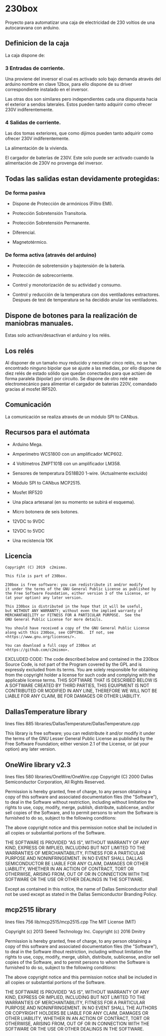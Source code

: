 # 230box

Proyecto para automatizar una caja de electricidad de 230 voltios de una autocaravana con arduino.

## Definicion de la caja

La caja dispone de:

### 3 Entradas de corriente.

Una proviene del inversor el cual es activado solo bajo demanda através del arduino nombre
en clave 12box, para ello dispone de su driver correspondiente instalado en el inversor.

Las otras dos son similares pero independientes cada una dispuesta hacia el exterior a sendos laterales. Estos pueden tanto adquirir como ofrecer 230V indiferentemente.

### 4 Salidas de corriente.

Las dos tomas exteriores, que como dijimos pueden tanto adquirir como ofrecer 230V indiferentemente.

La alimentación de la vivienda.

El cargador de baterías de 230V. Este solo puede ser activado cuando la alimentación de 230V no provenga del inversor.

## Todas las salidas estan devidamente protegidas:

### De forma pasiva

* Dispone de Protección de armónicos (Filtro EMI).

* Protección Sobretensión Transitoria.

* Protección Sobretensión Permanente.

* Diferencial.

* Magnetotérmico.

### De forma activa (através del arduino)

* Protección de sobretensión y bajotensión de la batería.

* Protección de sobrecorriente.

* Control y monotorización de su actividad y consumo.

* Control y reducción de la temperatura con dos ventiladores extractores.
  Despues de test de temperatura se ha decidido anular los ventiladores.


## Dispone de botones para la realización de maniobras manuales.

Estas solo activan/desactivan el arduino y los relés.

## Los relés

Al disponer de un tamaño muy reducido y necesitar cinco relés, no se han encontrado ninguno bipolar que se ajuste a las medidas, por ello dispone de diez relés de estado sólido que quedan conectados para que actúen de forma paralela (bipolar) por circuito.
Se dispone de otro relé este electromecánico para alimentar el cargador de baterias 220V,
comandado gracias al mosfet IRF520.

## Comunicación

La comunicación se realiza através de un módulo SPI to CANbus.


## Recursos para el autómata

* Arduino Mega.

* Amperímetro WCS1800 con un amplificador MCP602.

* 4 Voltímetros ZMPT101B con un amplificador LM358.

* Sensores de temperatura DS18B20 1-wire. (Actualmente excluido)

* Módulo SPI to CANbus MCP2515.

* Mosfet IRF520

* Una placa artesanal (en su momento se subirá el esquema).

* Micro botonera de seis botones.

* 12VDC to 9VDC

* 12VDC to 5VDC

* Una recistencia 10K


## Licencia


    Copyright (C) 2019  c2mismo.

    This file is part of 230box.

    230box is free software: you can redistribute it and/or modify
    it under the terms of the GNU General Public License as published by
    the Free Software Foundation, either version 3 of the License, or
    (at your option) any later version.

    This 230box is distributed in the hope that it will be useful,
    but WITHOUT ANY WARRANTY; without even the implied warranty of
    MERCHANTABILITY or FITNESS FOR A PARTICULAR PURPOSE.  See the
    GNU General Public License for more details.

    You should have received a copy of the GNU General Public License
    along with this 230box, see COPYING.  If not, see <https://www.gnu.org/licenses/>.

    You can download a full copy of 230box at <https://github.com/c2mismo>.




  EXCLUDED CODE:
    The code described below and contained in the 230box Source Code,
    is not part of the Program covered by the GPL and is expressly excluded
    from its terms.  You are solely responsible for obtaining from
    the copyright holder a license for such code and complying with
    the applicable license terms.
    THIS SOFTWARE THAT IS DESCRIBED BELOW IS A SOFTWARE CREATED BY
    THIRD PARTIES, THIS EQUIPMENT IS NOT CONTRIBUTED OR MODIFIED
    IN ANY LINE, THEREFORE WE WILL NOT BE LIABLE FOR ANY CLAIM,
    BE FOR DAMAGES OR OTHER LIABILITY.

  DallasTemperature library
---------------------------------------------------------------------------
  lines   files
  885     libraries/DallasTemperature/DallasTemperature.cpp

  This library is free software; you can redistribute it and/or
  modify it under the terms of the GNU Lesser General Public
  License as published by the Free Software Foundation; either
  version 2.1 of the License, or (at your option) any later version.


  OneWire library v2.3
---------------------------------------------------------------------------
  lines   files
  580     libraries/OneWire/OneWire.cpp
  Copyright (C) 2000 Dallas Semiconductor Corporation, All Rights Reserved.

  Permission is hereby granted, free of charge, to any person obtaining a
  copy of this software and associated documentation files (the "Software"),
  to deal in the Software without restriction, including without limitation
  the rights to use, copy, modify, merge, publish, distribute, sublicense,
  and/or sell copies of the Software, and to permit persons to whom the
  Software is furnished to do so, subject to the following conditions:

  The above copyright notice and this permission notice shall be included
  in all copies or substantial portions of the Software.

  THE SOFTWARE IS PROVIDED "AS IS", WITHOUT WARRANTY OF ANY KIND, EXPRESS
  OR IMPLIED, INCLUDING BUT NOT LIMITED TO THE WARRANTIES OF
  MERCHANTABILITY,  FITNESS FOR A PARTICULAR PURPOSE AND NONINFRINGEMENT.
  IN NO EVENT SHALL DALLAS SEMICONDUCTOR BE LIABLE FOR ANY CLAIM, DAMAGES
  OR OTHER LIABILITY, WHETHER IN AN ACTION OF CONTRACT, TORT OR OTHERWISE,
  ARISING FROM, OUT OF OR IN CONNECTION WITH THE SOFTWARE OR THE USE OR
  OTHER DEALINGS IN THE SOFTWARE.

  Except as contained in this notice, the name of Dallas Semiconductor
  shall not be used except as stated in the Dallas Semiconductor
  Branding Policy.


  mcp2515 library
---------------------------------------------------------------------------
  lines   files
  756     lib/mcp2515/mcp2515.cpp
  The MIT License (MIT)

  Copyright (c) 2013 Seeed Technology Inc. Copyright (c) 2016 Dmitry

  Permission is hereby granted, free of charge, to any person obtaining a copy of this
  software and associated documentation files (the "Software"), to deal in the Software 
  ithout restriction, including without limitation the rights to use, copy, modify, merge, 
  ublish, distribute, sublicense, and/or sell copies of the Software, and to permit persons
  to whom the Software is furnished to do so, subject to the following conditions:

  The above copyright notice and this permission notice shall be included in all copies or
  substantial portions of the Software.

  THE SOFTWARE IS PROVIDED "AS IS", WITHOUT WARRANTY OF ANY KIND, EXPRESS OR IMPLIED,
  INCLUDING BUT NOT LIMITED TO THE WARRANTIES OF MERCHANTABILITY, FITNESS FOR A PARTICULAR
  PURPOSE AND NONINFRINGEMENT. IN NO EVENT SHALL THE AUTHORS OR COPYRIGHT HOLDERS BE LIABLE
  FOR ANY CLAIM, DAMAGES OR OTHER LIABILITY, WHETHER IN AN ACTION OF CONTRACT, TORT OR
  OTHERWISE, ARISING FROM, OUT OF OR IN CONNECTION WITH THE SOFTWARE OR THE USE OR OTHER
  DEALINGS IN THE SOFTWARE.
